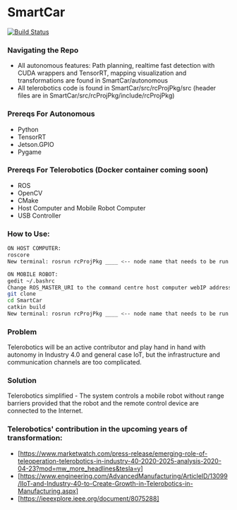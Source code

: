 # SmartCar
[![Build Status](https://travis-ci.org/joemccann/dillinger.svg?branch=master)](https://travis-ci.org/joemccann/dillinger)

### Navigating the Repo
* All autonomous features: Path planning, realtime fast detection with CUDA wrappers and TensorRT, mapping visualization and transformations are found in SmartCar/autonomous 
* All telerobotics code is found in SmartCar/src/rcProjPkg/src (header files are in SmartCar/src/rcProjPkg/include/rcProjPkg)
### Prereqs For Autonomous
* Python 
* TensorRT
* Jetson.GPIO
* Pygame

### Prereqs For Telerobotics (Docker container coming soon)
* ROS
* OpenCV
* CMake
* Host Computer and Mobile Robot Computer
* USB Controller

### How to Use:
```sh
ON HOST COMPUTER:
roscore
New terminal: rosrun rcProjPkg ____ <-- node name that needs to be run on host machine: (controllerData, joystickProcessing and vidRead)

ON MOBILE ROBOT:
gedit ~/.bashrc
Change ROS_MASTER_URI to the command centre host computer webIP address (use ifconfig)
git clone
cd SmartCar
catkin build
New terminal: rosrun rcProjPkg ____ <-- node name that needs to be run on host machine - (motorControls and vidStream)

```

### Problem
Telerobotics will be an active contributor and play hand in hand with autonomy in Industry 4.0 and general case IoT, but the infrastructure and communication channels are too complicated.

### Solution
Telerobotics simplified - The system controls a mobile robot without range barriers provided that the robot and the remote control device are connected to the Internet.

### Telerobotics' contribution in the upcoming years of transformation:
* [https://www.marketwatch.com/press-release/emerging-role-of-teleoperation-telerobotics-in-industry-40-2020-2025-analysis-2020-04-23?mod=mw_more_headlines&tesla=y]
* [https://www.engineering.com/AdvancedManufacturing/ArticleID/13099/IIoT-and-Industry-40-to-Create-Growth-in-Telerobotics-in-Manufacturing.aspx]
* [https://ieeexplore.ieee.org/document/8075288]
